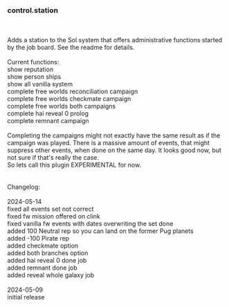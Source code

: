 ### control.station
<br>
<br>
Adds a station to the Sol system that offers administrative functions started by the job board. See the readme for details.<br>
<br>
Current functions:<br>
show reputation<br>
show person ships<br>
show all vanilla system<br>
complete free worlds reconciliation campaign<br>
complete free worlds checkmate campaign<br>
complete free worlds both campaigns<br>
complete hai reveal 0 prolog<br>
complete remnant campaign<br>
<br>
Completing the campaigns might not exactly have the same result as if the campaign was played. There is a massive amount of events, that might suppress other events, when done on the same day. It looks good now, but not sure if that's really the case.<br>
So lets call this plugin EXPERIMENTAL for now.<br>
<br>
<br>
Changelog:<br>
<br>
2024-05-14<br>
fixed all events set not correct<br>
fixed fw mission offered on clink<br>
fixed vanilla fw events with dates overwriting the set done<br>
added 100 Neutral rep so you can land on the former Pug planets<br>
added -100 Pirate rep<br>
added checkmate option<br>
added both branches option<br>
added hai reveal 0 done job<br>
added remnant done job<br>
added reveal whole galaxy job<br>
<br>
2024-05-09<br>
initial release<br>

